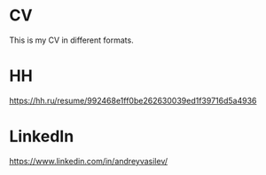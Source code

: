# CV
This is my CV in different formats.

# HH
https://hh.ru/resume/992468e1ff0be262630039ed1f39716d5a4936

# LinkedIn
https://www.linkedin.com/in/andreyvasilev/
